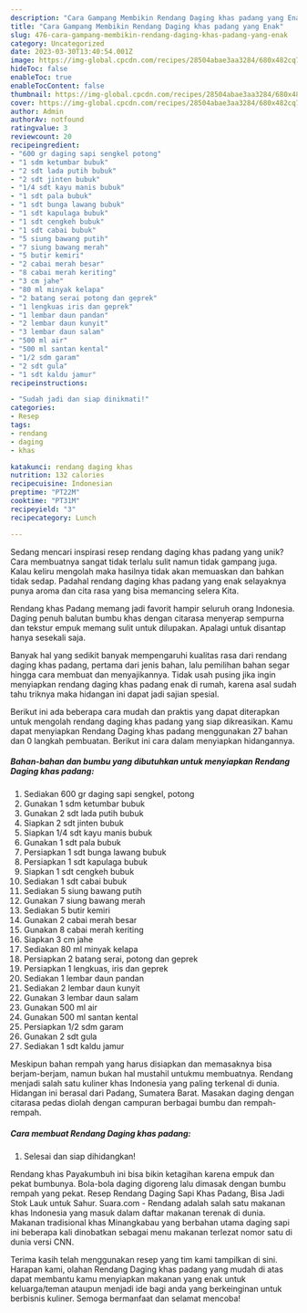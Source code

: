 ```yaml
---
description: "Cara Gampang Membikin Rendang Daging khas padang yang Enak"
title: "Cara Gampang Membikin Rendang Daging khas padang yang Enak"
slug: 476-cara-gampang-membikin-rendang-daging-khas-padang-yang-enak
category: Uncategorized
date: 2023-03-30T13:40:54.001Z
image: https://img-global.cpcdn.com/recipes/28504abae3aa3284/680x482cq70/rendang-daging-khas-padang-foto-resep-utama.jpg
hideToc: false
enableToc: true
enableTocContent: false
thumbnail: https://img-global.cpcdn.com/recipes/28504abae3aa3284/680x482cq70/rendang-daging-khas-padang-foto-resep-utama.jpg
cover: https://img-global.cpcdn.com/recipes/28504abae3aa3284/680x482cq70/rendang-daging-khas-padang-foto-resep-utama.jpg
author: Admin
authorAv: notfound
ratingvalue: 3
reviewcount: 20
recipeingredient:
- "600 gr daging sapi sengkel potong"
- "1 sdm ketumbar bubuk"
- "2 sdt lada putih bubuk"
- "2 sdt jinten bubuk"
- "1/4 sdt kayu manis bubuk"
- "1 sdt pala bubuk"
- "1 sdt bunga lawang bubuk"
- "1 sdt kapulaga bubuk"
- "1 sdt cengkeh bubuk"
- "1 sdt cabai bubuk"
- "5 siung bawang putih"
- "7 siung bawang merah"
- "5 butir kemiri"
- "2 cabai merah besar"
- "8 cabai merah keriting"
- "3 cm jahe"
- "80 ml minyak kelapa"
- "2 batang serai potong dan geprek"
- "1 lengkuas iris dan geprek"
- "1 lembar daun pandan"
- "2 lembar daun kunyit"
- "3 lembar daun salam"
- "500 ml air"
- "500 ml santan kental"
- "1/2 sdm garam"
- "2 sdt gula"
- "1 sdt kaldu jamur"
recipeinstructions:

- "Sudah jadi dan siap dinikmati!"
categories:
- Resep
tags:
- rendang
- daging
- khas

katakunci: rendang daging khas 
nutrition: 132 calories
recipecuisine: Indonesian
preptime: "PT22M"
cooktime: "PT31M"
recipeyield: "3"
recipecategory: Lunch

---
```





Sedang mencari inspirasi resep rendang daging khas padang yang unik? Cara membuatnya sangat tidak terlalu sulit namun tidak gampang juga. Kalau keliru mengolah maka hasilnya tidak akan memuaskan dan bahkan tidak sedap. Padahal rendang daging khas padang yang enak selayaknya punya aroma dan cita rasa yang bisa memancing selera Kita.





Rendang khas Padang memang jadi favorit hampir seluruh orang Indonesia. Daging penuh balutan bumbu khas dengan citarasa menyerap sempurna dan tekstur empuk memang sulit untuk dilupakan. Apalagi untuk disantap hanya sesekali saja.

Banyak hal yang sedikit banyak mempengaruhi kualitas rasa dari rendang daging khas padang, pertama dari jenis bahan, lalu pemilihan bahan segar hingga cara membuat dan menyajikannya. Tidak usah pusing jika ingin menyiapkan rendang daging khas padang enak di rumah, karena asal sudah tahu triknya maka hidangan ini dapat jadi sajian spesial.






Berikut ini ada beberapa cara mudah dan praktis yang dapat diterapkan untuk mengolah rendang daging khas padang yang siap dikreasikan. Kamu dapat menyiapkan Rendang Daging khas padang menggunakan 27 bahan dan 0 langkah pembuatan. Berikut ini cara dalam menyiapkan hidangannya.

<!--inarticleads1-->

##### Bahan-bahan dan bumbu yang dibutuhkan untuk menyiapkan Rendang Daging khas padang:

1. Sediakan 600 gr daging sapi sengkel, potong
1. Gunakan 1 sdm ketumbar bubuk
1. Gunakan 2 sdt lada putih bubuk
1. Siapkan 2 sdt jinten bubuk
1. Siapkan 1/4 sdt kayu manis bubuk
1. Gunakan 1 sdt pala bubuk
1. Persiapkan 1 sdt bunga lawang bubuk
1. Persiapkan 1 sdt kapulaga bubuk
1. Siapkan 1 sdt cengkeh bubuk
1. Sediakan 1 sdt cabai bubuk
1. Sediakan 5 siung bawang putih
1. Gunakan 7 siung bawang merah
1. Sediakan 5 butir kemiri
1. Gunakan 2 cabai merah besar
1. Gunakan 8 cabai merah keriting
1. Siapkan 3 cm jahe
1. Sediakan 80 ml minyak kelapa
1. Persiapkan 2 batang serai, potong dan geprek
1. Persiapkan 1 lengkuas, iris dan geprek
1. Sediakan 1 lembar daun pandan
1. Sediakan 2 lembar daun kunyit
1. Gunakan 3 lembar daun salam
1. Gunakan 500 ml air
1. Gunakan 500 ml santan kental
1. Persiapkan 1/2 sdm garam
1. Gunakan 2 sdt gula
1. Sediakan 1 sdt kaldu jamur


Meskipun bahan rempah yang harus disiapkan dan memasaknya bisa berjam-berjam, namun bukan hal mustahil untukmu membuatnya. Rendang menjadi salah satu kuliner khas Indonesia yang paling terkenal di dunia. Hidangan ini berasal dari Padang, Sumatera Barat. Masakan daging dengan citarasa pedas diolah dengan campuran berbagai bumbu dan rempah-rempah. 

<!--inarticleads2-->

##### Cara membuat Rendang Daging khas padang:


1. Selesai dan siap dihidangkan!

Rendang khas Payakumbuh ini bisa bikin ketagihan karena empuk dan pekat bumbunya. Bola-bola daging digoreng lalu dimasak dengan bumbu rempah yang pekat. Resep Rendang Daging Sapi Khas Padang, Bisa Jadi Stok Lauk untuk Sahur. Suara.com - Rendang adalah salah satu makanan khas Indonesia yang masuk dalam daftar makanan terenak di dunia. Makanan tradisional khas Minangkabau yang berbahan utama daging sapi ini beberapa kali dinobatkan sebagai menu makanan terlezat nomor satu di dunia versi CNN. 

Terima kasih telah menggunakan resep yang tim kami tampilkan di sini. Harapan kami, olahan Rendang Daging khas padang yang mudah di atas dapat membantu kamu menyiapkan makanan yang enak untuk keluarga/teman ataupun menjadi ide bagi anda yang berkeinginan untuk berbisnis kuliner. Semoga bermanfaat dan selamat mencoba!
